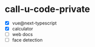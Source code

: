 # call-u-code-private
- [x] vue@next-typescript
- [x] calculator
- [ ] web docs
- [ ] face detection
